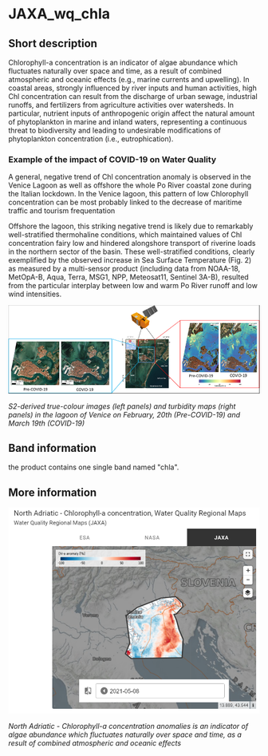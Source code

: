 # JAXA_wq_chla

## Short description
Chlorophyll-a concentration is an indicator of algae abundance which fluctuates naturally over space and time, as a result of combined atmospheric and oceanic effects (e.g., marine currents and upwelling). In coastal areas, strongly influenced by river inputs and human activities, high Chl concentration can result from the discharge of urban sewage, industrial runoffs, and fertilizers from agriculture activities over watersheds. In particular, nutrient inputs of anthropogenic origin affect the natural amount of phytoplankton in marine and inland waters, representing a continuous threat to biodiversity and leading to undesirable modifications of phytoplankton concentration (i.e., eutrophication).

### Example of the impact of COVID-19 on Water Quality
A general, negative trend of Chl concentration anomaly is observed in the Venice Lagoon as well as offshore the whole Po River coastal zone during the Italian lockdown. In the Venice lagoon, this pattern of low Chlorophyll concentration can be most probably linked to the decrease of maritime traffic and tourism frequentation

Offshore the lagoon, this striking negative trend is likely due to remarkably well-stratified thermohaline conditions, which maintained values of Chl concentration fairy low and hindered alongshore transport of riverine loads in the northern sector of the basin. These well-stratified conditions, clearly exemplified by the observed increase in Sea Surface Temperature (Fig. 2) as measured by a multi-sensor product (including data from NOAA-18, MetOpA-B, Aqua, Terra, MSG1, NPP, Meteosat11, Sentinel 3A-B), resulted from the particular interplay between low and warm Po River runoff and low wind intensities.

![Sentinel 2 True-colour and turbidity](N3a2-Fig1.png)

*S2-derived true-colour images (left panels) and turbidity maps (right panels) in the lagoon of Venice on February, 20th (Pre-COVID-19) and March 19th (COVID-19)*

## Band information
the product contains one single band named "chla".

## More information
![North Adriatic - Chlorophyll-a concentration](jaxa_chla.PNG)

*North Adriatic - Chlorophyll-a concentration anomalies is an indicator of algae abundance which fluctuates naturally over space and time, as a result of combined atmospheric and oceanic effects*
